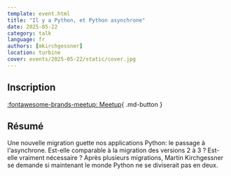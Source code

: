 ```yaml
---
template: event.html
title: "Il y a Python, et Python asynchrone"
date: 2025-05-22
category: talk
language: fr
authors: [mkirchgessner]
location: turbine
cover: events/2025-05-22/static/cover.jpg
---
```


## Inscription

[:fontawesome-brands-meetup: Meetup](https://www.meetup.com/groupe-dutilisateurs-python-grenoble/events/307644229/){ .md-button }

## Résumé

Une nouvelle migration guette nos applications Python: le passage à l'asynchrone. Est-elle comparable à la migration des versions 2 à 3 ? Est-elle vraiment nécessaire ?
Après plusieurs migrations, Martin Kirchgessner se demande si maintenant le monde Python ne se diviserait pas en deux.
